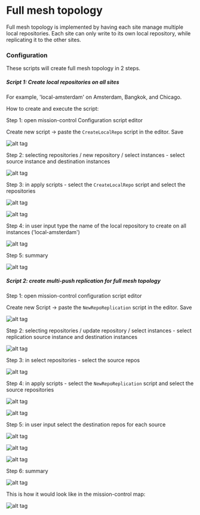 Full mesh topology
==========================

Full mesh topology is implemented by having each site manage multiple local repositories. 
Each site can only write to its own local repository, while replicating it to the other sites. 

### Configuration

These scripts will create full mesh topology in 2 steps. 

##### Script 1: Create local repositories on all sites 
For example, 'local-amsterdam' on Amsterdam, Bangkok, and Chicago.

How to create and execute the script:

Step 1: open mission-control Configuration script editor 

Create new script -> paste the `CreateLocalRepo` script in the editor. Save

![alt tag](https://github.com/shanilevy/mission-control-config-scripts/blob/master/Topology/Star%20Topology/screenshots/CreateLocalRepoScript.jpg)

Step 2: selecting repositories / new repository / select instances - select source instance and destination instances

![alt tag](https://github.com/shanilevy/mission-control-config-scripts/blob/master/Topology/Full%20Mesh%20Topology/screenshots/NewRepo0.jpg)

Step 3: in apply scripts - select the `CreateLocalRepo` script and select the repositories 

![alt tag](https://github.com/shanilevy/mission-control-config-scripts/blob/master/Topology/Full%20Mesh%20Topology/screenshots/NewRepo1.jpg)

![alt tag](https://github.com/shanilevy/mission-control-config-scripts/blob/master/Topology/Full%20Mesh%20Topology/screenshots/NewRepo2.jpg)

Step 4: in user input type the name of the local repository to create on all instances ('local-amsterdam')

![alt tag](https://github.com/shanilevy/mission-control-config-scripts/blob/master/Topology/Full%20Mesh%20Topology/screenshots/NewRepo3.jpg)

Step 5: summary 

![alt tag](https://github.com/shanilevy/mission-control-config-scripts/blob/master/Topology/Full%20Mesh%20Topology/screenshots/NewRepo4.jpg)

##### Script 2: create multi-push replication for full mesh topology

Step 1: open mission-control configuration script editor 

Create new Script -> paste the `NewRepoReplication` script in the editor. Save

![alt tag](https://github.com/shanilevy/mission-control-config-scripts/blob/master/Topology/Full%20Mesh%20Topology/screenshots/NewReplicationScript.jpg)

Step 2: selecting repositories / update repository / select instances - select replication source instance and destination instances

![alt tag](https://github.com/shanilevy/mission-control-config-scripts/blob/master/Topology/Full%20Mesh%20Topology/screenshots/UpdateRepo0.jpg)

Step 3: in select repositories - select the source repos

![alt tag](https://github.com/shanilevy/mission-control-config-scripts/blob/master/Topology/Full%20Mesh%20Topology/screenshots/UpdateRepo1.jpg)

Step 4: in apply scripts - select the `NewRepoReplication` script and select the source repositories

![alt tag](https://github.com/shanilevy/mission-control-config-scripts/blob/master/Topology/Full%20Mesh%20Topology/screenshots/UpdateRepo2.jpg)

![alt tag](https://github.com/shanilevy/mission-control-config-scripts/blob/master/Topology/Full%20Mesh%20Topology/screenshots/UpdateRepo3.jpg)

Step 5: in user input select the destination repos for each source

![alt tag](https://github.com/shanilevy/mission-control-config-scripts/blob/master/Topology/Full%20Mesh%20Topology/screenshots/UpdateRepo4.jpg)

![alt tag](https://github.com/shanilevy/mission-control-config-scripts/blob/master/Topology/Full%20Mesh%20Topology/screenshots/UpdateRepo5.jpg)

![alt tag](https://github.com/shanilevy/mission-control-config-scripts/blob/master/Topology/Full%20Mesh%20Topology/screenshots/UpdateRepo6.jpg)

Step 6: summary

![alt tag](https://github.com/shanilevy/mission-control-config-scripts/blob/master/Topology/Full%20Mesh%20Topology/screenshots/UpdateRepo7.jpg)

This is how it would look like in the mission-control map:

![alt tag](https://github.com/shanilevy/mission-control-config-scripts/blob/master/Topology/Full%20Mesh%20Topology/screenshots/FullMeshMap.jpg)
